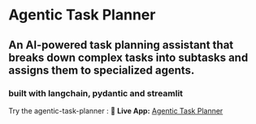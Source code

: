 # Agentic Task Planner

## An AI-powered task planning assistant that breaks down complex tasks into subtasks and assigns them to specialized agents.
### built with langchain, pydantic and streamlit

Try the agentic-task-planner : 🔗 **Live App:** [Agentic Task Planner](https://agentic-task-planner.streamlit.app/)

